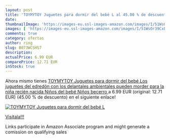 ```yaml
---
layout: post
title: 'TOYMYTOY Juguetes para dormir del bebé L al 45.00 % de descuento'
date: 
thumbnailImage: 'https://images-eu.ssl-images-amazon.com/images/I/51WsOr39CxL._SL200_.jpg'
images: [ 'https://images-eu.ssl-images-amazon.com/images/I/51WsOr39CxL._SL200_.jpg' ]
comments: true
category: ofertas
author: ring
slug: B073WCSHS7
description:
actualPrice: 6.99 EUR
comparePrice: 12.71 EUR
inStock: true
---
```


Ahora mismo tienes [TOYMYTOY Juguetes para dormir del bebé Los juguetes del edredón con los delantales ambientales pueden morder para la niña recién nacida Niños del bebé Niños  becerro ](https://www.amazon.es/dp/B073WCSHS7/?tag=tolees-21) a 6.99 EUR (original: 12.71 EUR) (45.00 %  de descuento) en el siguiente enlace!

[![TOYMYTOY Juguetes para dormir del bebé L](https://images-eu.ssl-images-amazon.com/images/I/51WsOr39CxL._SL200_.jpg)](https://www.amazon.es/dp/B073WCSHS7/?tag=tolees-21)

[Visítala!!!](https://www.amazon.es/dp/B073WCSHS7/?tag=tolees-21)

Links participate in Amazon Associate program and might generate a comission on qualifying sales
